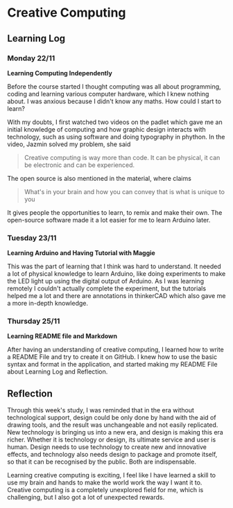 # Creative Computing

## Learning Log
### Monday 22/11

**Learning Computing Independently**

Before the course started I thought computing was all about programming, coding and learning various computer hardware, which I knew nothing about. I was anxious because I didn't know any maths. How could I start to learn? 

With my doubts, I first watched two videos on the padlet which gave me an initial knowledge of computing and how graphic design interacts with technology, such as using software and doing typography in phython. In the video, Jazmin solved my problem, she said

> Creative computing is way more than code. It can be physical, it can be electronic and can be experienced.

The open source is also mentioned in the material, where claims

> What's in your brain and how you can convey that is what is unique to you

It gives people the opportunities to learn, to remix and make their own. The open-source software made it a lot easier for me to learn Arduino later.

### Tuesday 23/11

**Learning Arduino and Having Tutorial with Maggie**

This was the part of learning that I think was hard to understand. It needed a lot of physical knowledge to learn Arduino, like doing experiments to make the LED light up using the digital output of Arduino. As I was learning remotely I couldn't actually complete the experiment, but the tutorials helped me a lot and there are annotations in thinkerCAD which also gave me a more in-depth knowledge.

### Thursday 25/11

**Learning README file and Markdown**

After having an understanding of creative computing, I learned how to write a README File and try to create it on GitHub. I knew how to use the basic syntax and format in the application, and started making my README File about Learning Log and Reflection.

## Reflection 

Through this week's study, I was reminded that in the era without technological support, design could be only done by hand with the aid of drawing tools, and the result was unchangeable and not easily replicated. New technology is bringing us into a new era, and design is making this era richer. Whether it is technology or design, its ultimate service and user is human. Design needs to use technology to create new and innovative effects, and technology also needs design to package and promote itself, so that it can be recognised by the public. Both are indispensable.

Learning creative computing is exciting, I feel like I have learned a skill to use my brain and hands to make the world work the way I want it to. Creative computing is a completely unexplored field for me, which is challenging, but I also got a lot of unexpected rewards.
